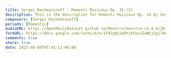 ```yaml
---
title: Sergei Rachmaninoff - Moments Musicaux Op. 16 (5)
description: This is the description for Moments Musicaux Op. 16 by Sergei Rachmaninoff
composers: [Sergei Rachmaninoff]
periods: [Romantic]
audioURL: https://OpenMusicDataset.github.io/Maestro/maestro-v3.0.0/2011/MIDI-Unprocessed_17_R3_2011_MID--AUDIO_R3-D6_07_Track07_wav.midi
formURL: https://docs.google.com/forms/d/e/1FAIpQLSeBYjKXxx1IeWEjGgjlNug61dfgVkIBC--uZpfHjfp36CUlrA/viewform
comments: true
share: true
date: 2021-08-08T07:43:13-06:00
---
```

